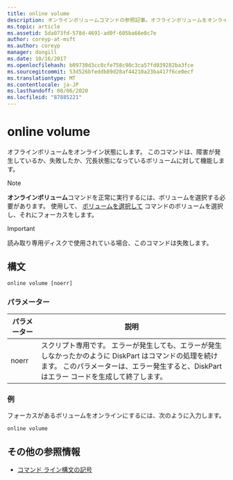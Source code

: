 ```yaml
---
title: online volume
description: オンラインボリュームコマンドの参照記事。オフラインボリュームをオンライン状態にします。
ms.topic: article
ms.assetid: 5da073fd-578d-4691-ad0f-605ba66e0c7e
author: coreyp-at-msft
ms.author: coreyp
manager: dongill
ms.date: 10/16/2017
ms.openlocfilehash: b09730d3cc0cfe758c90c3ca57fd039282ba3fce
ms.sourcegitcommit: 53d526bfeddb89d28af44210a23ba417f6ce0ecf
ms.translationtype: MT
ms.contentlocale: ja-JP
ms.lasthandoff: 08/06/2020
ms.locfileid: "87885221"
---
```

# <a name="online-volume"></a>online volume

オフラインボリュームをオンライン状態にします。 このコマンドは、障害が発生しているか、失敗したか、冗長状態になっているボリュームに対して機能します。

> [!NOTE]
> **オンラインボリューム**コマンドを正常に実行するには、ボリュームを選択する必要があります。 使用して、 [ボリュームを選択して](select-volume.md) コマンドのボリュームを選択し、それにフォーカスをします。

> [!IMPORTANT]
> 読み取り専用ディスクで使用されている場合、このコマンドは失敗します。

## <a name="syntax"></a>構文

```
online volume [noerr]
```

### <a name="parameters"></a>パラメーター

| パラメーター | 説明 |
|--|--|
| noerr | スクリプト専用です。 エラーが発生しても、エラーが発生しなかったかのように DiskPart はコマンドの処理を続けます。 このパラメーターは、エラー発生すると、DiskPart はエラー コードを生成して終了します。 |

### <a name="examples"></a>例

フォーカスがあるボリュームをオンラインにするには、次のように入力します。

```
online volume
```

## <a name="additional-references"></a>その他の参照情報

- [コマンド ライン構文の記号](command-line-syntax-key.md)
